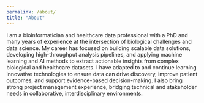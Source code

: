 ```yaml
---
permalink: /about/
title: "About"
---
```


I am a bioinformatician and healthcare data professional with a PhD and many years of experience at the intersection of biological challenges and data science. My career has focused on building scalable data solutions, developing high-throughput analysis pipelines, and applying machine learning and AI methods to extract actionable insights from complex biological and healthcare datasets.
I have adapted to and continue learning innovative technologies to ensure data can drive discovery, improve patient outcomes, and support evidence-based decision-making. I also bring strong project management experience, bridging technical and stakeholder needs in collaborative, interdisciplinary environments.

